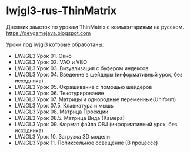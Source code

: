 # lwjgl3-rus-ThinMatrix
Дневник заметок по урокам ThinMatrix с комментариями на русском. 
https://devgamejava.blogspot.com

Уроки под lwjgl3 которые обработаны:
* LWJGL3 Урок 01. Окно
* LWJGL3 Урок 02. VAO и VBO
* LWJGL3 Урок 03. Визуализация с буфером индексов
* LWJGL3 Урок 04. Введение в шейдеры (информативный урок, без исходника)
* LWJGL3 Урок 05. Окрашивание с помощью шейдеров
* LWJGL3 Урок 06. Текстурирование
* LWJGL3 Урок 07. Матрицы и однородные переменные(Uniform)
* LWJGL3 Урок 07.5. Клавиатура и мышь
* LWJGL3 Урок 08. Матрица Проекции
* LWJGL3 Урок 08.5. Матрица Вида (Камера)
* LWJGL3 Урок 09. Формат файла OBJ (информативный урок, без исходника)
* LWJGL3 Урок 10. Загрузка 3D модели
* LWJGL3 Урок 11. Попиксельное освещение (В процессе)
